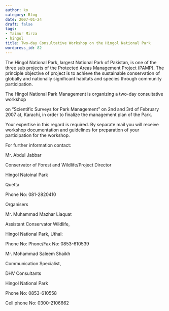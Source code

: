 ```yaml
---
author: ko
category: Blog
date: 2007-01-24
draft: false
tags:
- Taimur Mirza
- hingol
title: Two-day Consultative Workshop on the Hingol National Park
wordpress_id: 82
---
```


The Hingol National Park, largest National Park of Pakistan, is one of the three sub projects of the Protected Areas Management Project (PAMP). The principle objective of project is to achieve the sustainable conservation of globally and nationally significant habitats and species through community participation.

The Hingol National Park Management is organizing a two-day consultative workshop

on “Scientific Surveys for Park Management” on 2nd and 3rd of February 2007 at, Karachi, in order to finalize the management plan of the Park.

Your expertise in this regard is required. By separate mail you will receive workshop documentation and guidelines for preparation of your participation for the workshop.

For further information contact:

Mr. Abdul Jabbar

Conservator of Forest and Wildlife/Project Director

Hingol Natoinal Park

Quetta

Phone No: 081-2820410

Organisers

Mr. Muhammad Mazhar Liaquat

Assistant Conservator Wildlife,

Hingol National Park, Uthal:

Phone No: Phone/Fax No: 0853-610539

Mr. Mohammad Saleem Shaikh

Communication Specialist,

DHV Consultants

Hingol National Park

Phone No: 0853-610558

Cell phone No: 0300-2106662